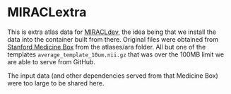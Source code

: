 # MIRACLextra

This is extra atlas data for [MIRACLdev](https://www.github.com/mgoubran/MIRACLdev),
the idea being that we install the data into the container built from there.
Original files were obtained from [Stanford Medicine Box](https://stanfordmedicine.app.box.com/s/6kx5tfgbqd6ruk7uo0u64agn4oqpg39i/folder/39488920550)
from the atlases/ara folder. All but one of the templates `average_template_10um.nii.gz`
that was over the 100MB limit we are able to serve from GitHub.

The input data (and other dependencies served from that Medicine Box) were
too large to be shared here.
